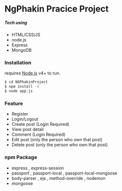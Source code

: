 # NgPhakin Pracice Project

##### Tech using

  - HTML/CSS/JS
  - node.js
  - Express
  - MongoDB

### Installation

requires [Node.js](https://nodejs.org/) v4+ to run.

```sh
$ cd NGPhakinProject
$ npm install -d
$ node app.js
```
### Feature

  - Register
  - Login/Logout
  - Create post (Login Required)
  - View post detail
  - Comment (Login Required)
  - Edit post (only the person who own that post)
  - Delete post (only the person who own that post)
  
### npm Package
 - express , express-session
 - passport , passport-local , passport-local-mongoose
 - body-parser , ejs , method-override , nodemon
 - mongoose
